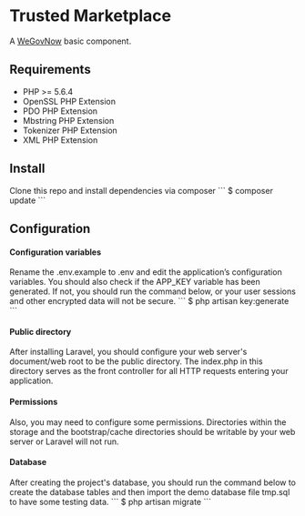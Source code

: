 <h1>Trusted Marketplace</h1>
A <a href="http://wegovnow.eu" target="_blank">WeGovNow</a> basic component.

<h2>Requirements</h2>
<ul>
    <li>PHP >= 5.6.4</li>
    <li>OpenSSL PHP Extension</li>
    <li>PDO PHP Extension</li>
    <li>Mbstring PHP Extension</li>
    <li>Tokenizer PHP Extension</li>
    <li>XML PHP Extension</li>
</ul>

<h2>Install</h2>
Clone this repo and install dependencies via composer
```
$ composer update
```

<h2>Configuration</h2>

<h4>Configuration variables</h4>
Rename the .env.example to .env and edit the application’s configuration variables. You should also check if the APP_KEY variable has been generated. If not, you should run the command below, or your user sessions and other encrypted data will not be secure.
```
$ php artisan key:generate
```

<h4>Public directory</h4>
After installing Laravel, you should configure your web server's document/web root to be the public directory. The index.php in this directory serves as the front controller for all HTTP requests entering your application.

<h4>Permissions</h4>
Also, you may need to configure some permissions. Directories within the storage and the bootstrap/cache directories should be writable by your web server or Laravel will not run.

<h4>Database</h4>
After creating the project's database, you should run the command below to create the database tables and then import the demo database file tmp.sql to have some testing data.
```
$ php artisan migrate
```

